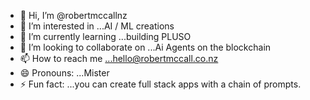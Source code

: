 - 👋 Hi, I’m @robertmccallnz 
- 👀 I’m interested in ...AI / ML creations
- 🌱 I’m currently learning ...building PLUSO 
- 💞️ I’m looking to collaborate on ...Ai Agents on the blockchain
- 📫 How to reach me ...hello@robertmccall.co.nz
- 😄 Pronouns: ...Mister
- ⚡ Fun fact: ...you can create full stack apps with a chain of prompts.

<!---
robertmccallnz/robertmccallnz is a ✨ special ✨ repository because its `README.md` (this file) appears on your GitHub profile.
You can click the Preview link to take a look at your changes.
--->
